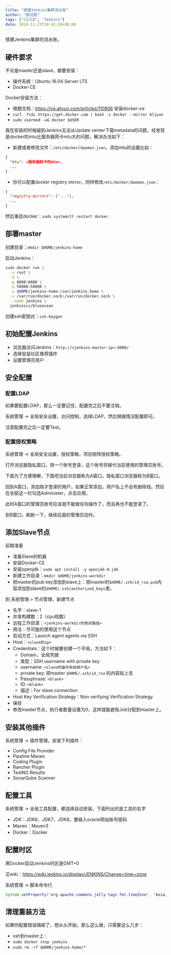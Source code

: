 ```yaml
---
title: "搭建Jenkins集群流水账"
author: "颇忒脱"
tags: ["CI/CD", "Jenkins"]
date: 2018-11-23T10:41:18+08:00
---
```


搭建Jenkins集群的流水账。

<!--more-->

## 硬件要求

不论是master还是slave，都要安装：

* 操作系统：Ubuntu 16.04 Server LTS
* Docker-CE

Docker安装方法：

* 根据文档：https://yq.aliyun.com/articles/110806  安装docker-ce
* `curl -fsSL https://get.docker.com | bash -s docker --mirror Aliyun`
* `sudo usermod -aG docker $USER`

我在安装的时候碰到Jenkins无法从Update center下载metadata的问题，经发现是docker的mtu比服务器网卡mtu大的问题，解决办法如下：

* 新建或者修改文件：`/etc/docker/daemon.json`，添加mtu的设置比如：

```json
{
  "mtu": <服务器网卡的mtu>,
  ...
}
```

* 你可以配置docker registry mirror，同样修改`/etc/docker/daemon.json`：

```json
{
  "registry-mirrors": ["..."],
  ...
}
```

然后重启docker：`sudo systemctl restart docker`

## 部署master

创建目录：`mkdir $HOME/jenkins-home`

启动Jenkins：

```bash
sudo docker run \
  -u root \
  -d \
  -p 8080:8080 \
  -p 50000:50000 \
  -v $HOME/jenkins-home:/var/jenkins_home \
  -v /var/run/docker.sock:/var/run/docker.sock \
  --name jenkins \
  jenkinsci/blueocean
```

创建ssh密钥对：`ssh-keygen`

## 初始配置Jenkins

* 浏览器访问Jenkins：`http://<jenkins-master-ip>:8080/`
* 选择安装社区推荐插件
* 设置管理员用户

## 安全配置

### 配置LDAP

如果要配置LDAP，那么一定要记住，配置完之后不要注销。

系统管理 -> 全局安全设置，访问控制，选择LDAP，然后根据情况配置即可。

注意配置完之后一定要Test。

### 配置授权策略

系统管理 -> 全局安全设置，授权策略，项目矩阵授权策略。

打开浏览器隐私窗口，用一个账号登录，这个账号将替代当前使用的管理员账号。

下面为了方便理解，下面吧当前浏览器称为A窗口，隐私窗口浏览器称为B窗口。

回到A窗口，添加刚才登录的用户，如果正常添加，用户名上不会有删除线。然后在全部这一栏勾选Administer，点击应用。

此时A窗口的管理员账号应该就不能做任何操作了，而且再也不能登录了。

到B窗口，刷新一下，继续后面的管理员动作。

## 添加Slave节点

前期准备

* 准备Slave的机器
* 安装Docker-CE
* 安装openjdk：`sudo apt install -y openjdk-8-jdk`
* 新建工作目录：`mkdir $HOME/jenkins-workdir`
* 把master的pub key添加到slave上：把master的`$HOME/.ssh/id_rsa.pub`内容添加到slave的`$HOME/.ssh/authorized_keys`里。

到 系统管理 > 节点管理，新建节点

* 名字：slave-1
* 并发构建数：2（cpu核数）
* 远程工作目录：`<jenkins-workdir的绝对路径>`
* 用法：尽可能的使用这个节点
* 启动方式：Launch agent agents via SSH
* Host：`<slave的ip>`
* Credentials：这个时候要创建一个平局，方法如下：
  * Domain，全局凭据
  * 类型：SSH username with private key
  * username: `<slave的操作系统用户名>`
  * private key: 把master `$HOME/.ssh/id_rsa` 的内容贴上去
  * Passphrase: `<blank>`
  * ID: `<blank>`
  * 描述：For slave connection
* Host Key Verification Strategy：Non verifying Verification Strategy
* 保存
* 修改master节点，执行者数量设置为0，这样就能避免Job分配到master上。

## 安装其他插件

系统管理 -> 插件管理，安装下列插件：

* Config File Provider
* Pipeline Maven 
* Coding Plugin
* Rancher Plugin
* TestNG Results
* SonarQube Scanner

## 配置工具

系统管理 -> 全局工具配置，都选择自动安装，下面列出的是工具的名字

* JDK：JDK6、JDK7、JDK8，要输入oracle网站账号密码
* Maven：Maven3
* Docker：Docker

## 配置时区

用Docker启动Jenkins时区是GMT+0

见wiki：https://wiki.jenkins.io/display/JENKINS/Change+time+zone

系统管理 -> 脚本命令行

```java
System.setProperty('org.apache.commons.jelly.tags.fmt.timeZone', 'Asia/Shanghai')
```
## 清理重装方法

如果你配置错误搞砸了，想从头开始，那么这么做，只需要这么几步：

* ssh到master上：
* `sudo docker stop jenkins`
* `sudo rm -rf $HOME/jenkins-home/*`